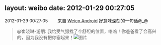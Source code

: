 layout: weibo
date: 2012-01-29 00:27:05
---
2012-01-29 00:27:05  &nbsp;&nbsp;&nbsp;&nbsp;&nbsp;&nbsp; 来自 <a href="http://app.weibo.com/t/feed/l4RWD" rel="nofollow">Weico.Android</a>
好意味深刻的一句话@_@
>  @崔晓琳-游朋: 我给受气猴找了个舒坦的位置，咯咯！你爸爸看了会高兴的，因为我没有把你塞起来！ ​​​
>  ![图片](https://ww1.sinaimg.cn/large/7cb6967djw1dpgf8pctkuj.jpg)
